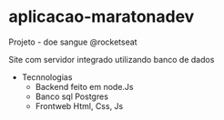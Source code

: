 # aplicacao-maratonadev

Projeto - doe sangue @rocketseat

Site com servidor integrado utilizando banco de dados
* Tecnnologias
  - Backend feito em node.Js
  - Banco sql Postgres
  - Frontweb Html, Css, Js
